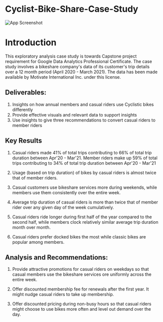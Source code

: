 # Cyclist-Bike-Share-Case-Study
![App Screenshot](https://www.digitalvidya.com/wp-content/uploads/2018/03/Google-Analytics-Case-Studies-banner-1024x538.jpg)
# Introduction
This exploratory analysis case study is towards Capstone project requirement for Google Data Analytics Professional Certificate. The case study involves a bikeshare company's data of its customer's trip details over a 12 month period (April 2020 - March 2021).
The data has been made available by Motivate International Inc. under this license.


## Deliverables:
1. Insights on how annual members and casual riders use Cyclistic bikes differently
2. Provide effective visuals and relevant data to support insights
3. Use insights to give three recommendations to convert casual riders to member riders


## Key Results
1. Casual riders made 41% of total trips contributing to 66% of total trip duration between Apr'20 - Mar'21. Member riders make up 59% of total trips contributing to 34% of total trip duration between Apr'20 - Mar'21

2. Usage (based on trip duration) of bikes by casual riders is almost twice that of member riders.

3. Casual customers use bikeshare services more during weekends, while members use them consistently over the entire week.

4. Average trip duration of casual riders is more than twice that of member rider over any given day of the week cumulatively.

5. Casual riders ride longer during first half of the year compared to the second half, while members clock relatively similar average trip duration month over month.

6. Casual riders prefer docked bikes the most while classic bikes are popular among members.

## Analysis and Recommendations:

1. Provide attractive promotions for casual riders on weekdays so that casual members use the bikeshare services ore uniformly across the entire week.

2. Offer discounted membership fee for renewals after the first year. It might nudge casual riders to take up membership.

3. Offer discounted pricing during non-busy hours so that casual riders might choose to use bikes more often and level out demand over the day.
